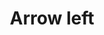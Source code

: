 ---
title: Arrow left
tags:
icon: arrow-left
svg: '<svg xmlns="http://www.w3.org/2000/svg" width="24" height="24" fill="none" viewBox="0 0 24 24" stroke-width="1.5" stroke-linecap="round" stroke-linejoin="round" stroke="currentColor"><path d="M19.5 12h-15m0 0 5.625-6M4.5 12l5.625 6"/></svg>'
---